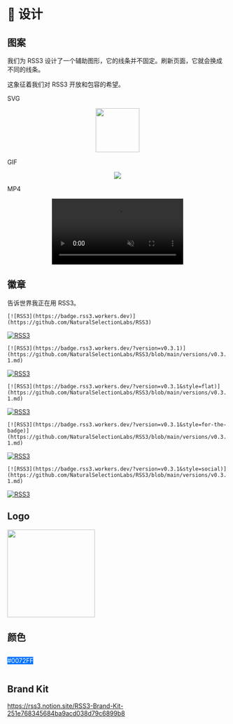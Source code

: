 # 🦋 设计

## 图案

我们为 RSS3 设计了一个辅助图形，它的线条并不固定。刷新页面，它就会换成不同的线条。

这象征着我们对 RSS3 开放和包容的希望。

SVG

<p align="center">
    <img width="100" src="https://graphics.rss3.workers.dev">
</p>

GIF

<p align="center">
    <img class="logo-vido" src="@source/images/logo.gif" />
</p>

MP4

<p align="center">
    <video width="300" autoplay muted playsinline src="@source/images/logo.mp4"></video>
</p>

## 徽章

告诉世界我正在用 RSS3。

`[![RSS3](https://badge.rss3.workers.dev)](https://github.com/NaturalSelectionLabs/RSS3)`

[![RSS3](https://badge.rss3.workers.dev)](https://github.com/NaturalSelectionLabs/RSS3)

`[![RSS3](https://badge.rss3.workers.dev/?version=v0.3.1)](https://github.com/NaturalSelectionLabs/RSS3/blob/main/versions/v0.3.1.md)`

[![RSS3](https://badge.rss3.workers.dev/?version=v0.3.1)](https://github.com/NaturalSelectionLabs/RSS3/blob/main/versions/v0.3.1.md)

`[![RSS3](https://badge.rss3.workers.dev/?version=v0.3.1&style=flat)](https://github.com/NaturalSelectionLabs/RSS3/blob/main/versions/v0.3.1.md)`

[![RSS3](https://badge.rss3.workers.dev/?version=v0.3.1&style=flat)](https://github.com/NaturalSelectionLabs/RSS3/blob/main/versions/v0.3.1.md)

`[![RSS3](https://badge.rss3.workers.dev/?version=v0.3.1&style=for-the-badge)](https://github.com/NaturalSelectionLabs/RSS3/blob/main/versions/v0.3.1.md)`

[![RSS3](https://badge.rss3.workers.dev/?version=v0.3.1&style=for-the-badge)](https://github.com/NaturalSelectionLabs/RSS3/blob/main/versions/v0.3.1.md)

`[![RSS3](https://badge.rss3.workers.dev/?version=v0.3.1&style=social)](https://github.com/NaturalSelectionLabs/RSS3/blob/main/versions/v0.3.1.md)`

[![RSS3](https://badge.rss3.workers.dev/?version=v0.3.1&style=social)](https://github.com/NaturalSelectionLabs/RSS3/blob/main/versions/v0.3.1.md)

## Logo

<p><img width="200" src="https://rss3.mypinata.cloud/ipfs/QmUG6H3Z7D5P511shn7sB4CPmpjH5uZWu4m5mWX7U3Gqbu"></p>

## 颜色

<p style="background: #0072FF; color: #FFF; display: inline-block;">#0072FF</p>

## Brand Kit

<https://rss3.notion.site/RSS3-Brand-Kit-251e768345684ba9acd038d79c6899b8>
